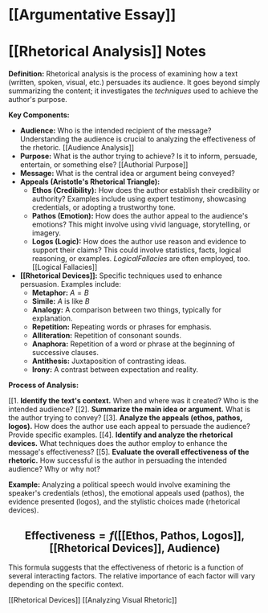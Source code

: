 # [[Argumentative Essay]]
# [[Rhetorical Analysis]] Notes

**Definition:** Rhetorical analysis is the process of examining how a text (written, spoken, visual, etc.) persuades its audience.  It goes beyond simply summarizing the content; it investigates the *techniques* used to achieve the author's purpose.

**Key Components:**

* **Audience:**  Who is the intended recipient of the message? Understanding the audience is crucial to analyzing the effectiveness of the rhetoric.  [[Audience Analysis]]
* **Purpose:** What is the author trying to achieve?  Is it to inform, persuade, entertain, or something else?  [[Authorial Purpose]]
* **Message:** What is the central idea or argument being conveyed?
* **Appeals (Aristotle's Rhetorical Triangle):**
    * **Ethos (Credibility):** How does the author establish their credibility or authority?  Examples include using expert testimony, showcasing credentials, or adopting a trustworthy tone.
    * **Pathos (Emotion):** How does the author appeal to the audience's emotions? This might involve using vivid language, storytelling, or imagery.
    * **Logos (Logic):** How does the author use reason and evidence to support their claims?  This could involve statistics, facts, logical reasoning, or examples. $Logical Fallacies$ are often employed, too. [[Logical Fallacies]]
* **[[Rhetorical Devices]]:** Specific techniques used to enhance persuasion. Examples include:
    * **Metaphor:** $A = B$
    * **Simile:** $A$ is like $B$
    * **Analogy:**  A comparison between two things, typically for explanation.
    * **Repetition:**  Repeating words or phrases for emphasis.
    * **Alliteration:** Repetition of consonant sounds.
    * **Anaphora:** Repetition of a word or phrase at the beginning of successive clauses.
    * **Antithesis:** Juxtaposition of contrasting ideas.
    * **Irony:**  A contrast between expectation and reality.


**Process of Analysis:**

[[1. **Identify the text's context.** When and where was it created? Who is the intended audience?
[[2]. **Summarize the main idea or argument.** What is the author trying to convey?
[[3]. **Analyze the appeals (ethos, pathos, logos).** How does the author use each appeal to persuade the audience? Provide specific examples.
[[4]. **Identify and analyze the rhetorical devices.** What techniques does the author employ to enhance the message's effectiveness?
[[5]. **Evaluate the overall effectiveness of the rhetoric.**  How successful is the author in persuading the intended audience? Why or why not?


**Example:**  Analyzing a political speech would involve examining the speaker's credentials (ethos), the emotional appeals used (pathos), the evidence presented (logos), and the stylistic choices made (rhetorical devices).


## $$ \text{Effectiveness} = f(\text{[[Ethos, Pathos, Logos]], [[Rhetorical Devices]], Audience}) $$

This formula suggests that the effectiveness of rhetoric is a function of several interacting factors.  The relative importance of each factor will vary depending on the specific context.

[[Rhetorical Devices]]
[[Analyzing Visual Rhetoric]]

